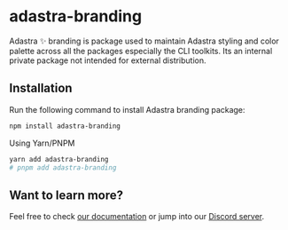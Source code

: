 # adastra-branding

Adastra ✨ branding is package used to maintain Adastra styling and color palette across all the packages especially the CLI toolkits. Its an internal private package not intended for external distribution.

## Installation

Run the following command to install Adastra branding package:

```bash
npm install adastra-branding
```

Using Yarn/PNPM

```bash
yarn add adastra-branding
# pnpm add adastra-branding
```

## Want to learn more?

Feel free to check [our documentation](https://docs.blanklob.com) or jump into our [Discord server](https://help.blanklob.com).
